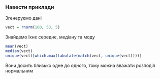 ### Навести приклади

Згенеруємо дані
```r
vect = rnorm(100, 50, 5)
```

Знайдемо їхнє середнє, медіану та моду
```r
mean(vect)
median(vect)
unique(vect)[which.max(tabulate(match(vect, unique(vect))))]
```
Вони досить близько одне до одного, тому можна вважати розподіл нормальним
